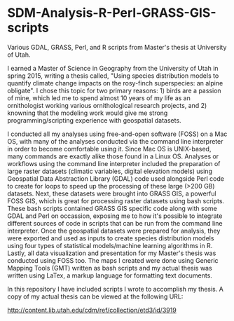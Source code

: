 # SDM-Analysis-R-Perl-GRASS-GIS-scripts
Various GDAL, GRASS, Perl, and R scripts from Master's thesis at University of Utah.

I earned a Master of Science in Geography from the University of Utah in spring 2015, writing a thesis called, "Using species distribution models to quantify climate change impacts on the rosy-finch superspecies: an alpine obligate". I chose this topic for two primary reasons: 1) birds are a passion of mine, which led me to spend almost 10 years of my life as an ornithologist working various ornithological research projects, and 2) knowning that the modeling work would give me strong programming/scripting experience with geospatial datasets.

I conducted all my analyses using free-and-open software (FOSS) on a Mac OS, with many of the analyses conducted via the command line interpreter in order to become comfortable using it. Since Mac OS is UNIX-based, many commands are exactly alike those found in a Linux OS. Analyses or workflows using the command line interpreter included the preparation of large raster datasets (climatic variables, digital elevation models) using Geospatial Data Abstraction Library (GDAL) code used alongside Perl code to create for loops to speed up the processing of these large (>200 GB) datasets. Next, these datasets were brought into GRASS GIS, a powerful FOSS GIS, which is great for processing raster datasets using bash scripts. These bash scripts contained GRASS GIS specific code along with some GDAL and Perl on occassion, exposing me to how it's possible to integrate different sources of code in scripts that can be run from the command line interpreter. Once the geospatial datasets were prepared for analysis, they were exported and used as inputs to create species distribution models using four types of statistical models/machine learning algorithms in R. Lastly, all data visualization and presentation for my Master's thesis was conducted using FOSS too. The maps I created were done using Generic Mapping Tools (GMT) written as bash scripts and my actual thesis was written using LaTex, a markup language for formatting text documents.

In this repository I have included scripts I wrote to accomplish my thesis. A copy of my actual thesis can be viewed at the following URL: 

http://content.lib.utah.edu/cdm/ref/collection/etd3/id/3919
